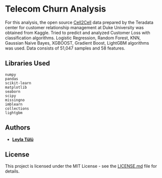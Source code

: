 # Telecom Churn Analysis

For this analysis, the open source [Cell2Cell](https://www.kaggle.com/jpacse/datasets-for-churn-telecom) data prepared by the Teradata center for customer relationship management at Duke University was obtained from Kaggle.
Tried to predict and analyzed Customer Loss with classification algorithms.
Logistic Regression, Random Forest, KNN, Gaussian Naive Bayes, XGBOOST, Gradient Boost, LightGBM algorithms was used.
Data consists of 51,047 samples and 58 features.

## Libraries Used

    numpy 
    pandas 
    scikit-learn 
    matplotlib
    seaborn
    scipy
    missingno
    imblearn
    collections
    lightgbm

## Authors
* **[Leyla Tülü](https://github.com/leylatulu)**

## License
This project is licensed under the MIT License - see the [LICENSE.md](LICENSE.md) file for details.
